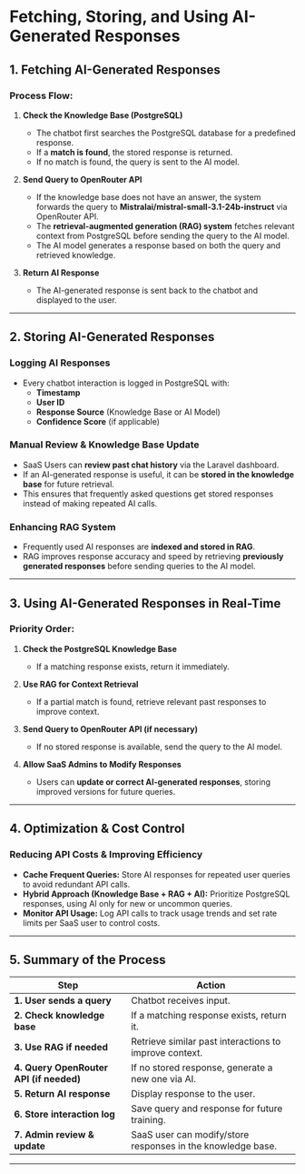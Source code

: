 # **Fetching, Storing, and Using AI-Generated Responses**

## **1. Fetching AI-Generated Responses**

### **Process Flow:**
1. **Check the Knowledge Base (PostgreSQL)**
   - The chatbot first searches the PostgreSQL database for a predefined response.
   - If a **match is found**, the stored response is returned.
   - If no match is found, the query is sent to the AI model.

2. **Send Query to OpenRouter API**
   - If the knowledge base does not have an answer, the system forwards the query to **Mistralai/mistral-small-3.1-24b-instruct** via OpenRouter API.
   - The **retrieval-augmented generation (RAG) system** fetches relevant context from PostgreSQL before sending the query to the AI model.
   - The AI model generates a response based on both the query and retrieved knowledge.

3. **Return AI Response**
   - The AI-generated response is sent back to the chatbot and displayed to the user.

---

## **2. Storing AI-Generated Responses**

### **Logging AI Responses**
- Every chatbot interaction is logged in PostgreSQL with:
  - **Timestamp**
  - **User ID**
  - **Response Source** (Knowledge Base or AI Model)
  - **Confidence Score** (if applicable)

### **Manual Review & Knowledge Base Update**
- SaaS Users can **review past chat history** via the Laravel  dashboard.
- If an AI-generated response is useful, it can be **stored in the knowledge base** for future retrieval.
- This ensures that frequently asked questions get stored responses instead of making repeated AI calls.

### **Enhancing RAG System**
- Frequently used AI responses are **indexed and stored in RAG**.
- RAG improves response accuracy and speed by retrieving **previously generated responses** before sending queries to the AI model.

---

## **3. Using AI-Generated Responses in Real-Time**

### **Priority Order:**
1. **Check the PostgreSQL Knowledge Base**
   - If a matching response exists, return it immediately.
   
2. **Use RAG for Context Retrieval**
   - If a partial match is found, retrieve relevant past responses to improve context.
   
3. **Send Query to OpenRouter API (if necessary)**
   - If no stored response is available, send the query to the AI model.
   
4. **Allow SaaS Admins to Modify Responses**
   - Users can **update or correct AI-generated responses**, storing improved versions for future queries.

---

## **4. Optimization & Cost Control**

### **Reducing API Costs & Improving Efficiency**
- **Cache Frequent Queries:** Store AI responses for repeated user queries to avoid redundant API calls.
- **Hybrid Approach (Knowledge Base + RAG + AI):** Prioritize PostgreSQL responses, using AI only for new or uncommon queries.
- **Monitor API Usage:** Log API calls to track usage trends and set rate limits per SaaS user to control costs.

---

## **5. Summary of the Process**

| Step | Action |
|------|--------|
| **1. User sends a query** | Chatbot receives input. |
| **2. Check knowledge base** | If a matching response exists, return it. |
| **3. Use RAG if needed** | Retrieve similar past interactions to improve context. |
| **4. Query OpenRouter API (if needed)** | If no stored response, generate a new one via AI. |
| **5. Return AI response** | Display response to the user. |
| **6. Store interaction log** | Save query and response for future training. |
| **7. Admin review & update** | SaaS user can modify/store responses in the knowledge base. |

---


